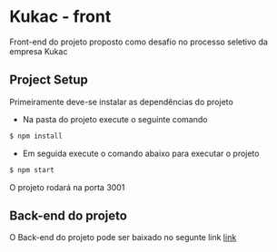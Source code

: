# Kukac - front

Front-end do projeto proposto como desafio no processo seletivo da empresa Kukac

## Project Setup 

Primeiramente deve-se instalar as dependências do projeto

* Na pasta do projeto execute o seguinte comando

```bash
$ npm install
```

* Em seguida execute o comando abaixo para executar o projeto

```bash
$ npm start
```

O projeto rodará na porta 3001

## Back-end do projeto 

O Back-end do projeto pode ser baixado no segunte link [link](https://github.com/lucasmfir/kukac-challenge)